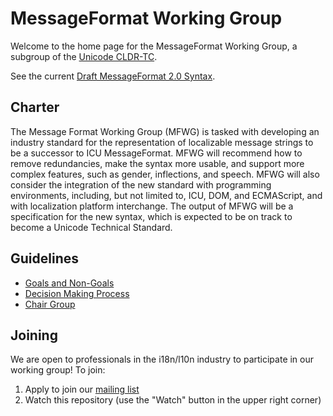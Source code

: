 # MessageFormat Working Group

Welcome to the home page for the MessageFormat Working Group, a subgroup of the [Unicode CLDR-TC](https://unicode.org/cldr).

See the current [Draft MessageFormat 2.0 Syntax](./spec/syntax.md).

## Charter

The Message Format Working Group (MFWG) is tasked with developing an industry standard for the representation of localizable message strings to be a successor to ICU MessageFormat. MFWG will recommend how to remove redundancies, make the syntax more usable, and support more complex features, such as gender, inflections, and speech. MFWG will also consider the integration of the new standard with programming environments, including, but not limited to, ICU, DOM, and ECMAScript, and with localization platform interchange. The output of MFWG will be a specification for the new syntax, which is expected to be on track to become a Unicode Technical Standard.

## Guidelines

- [Goals and Non-Goals](guidelines/goals.md)
- [Decision Making Process](guidelines/decision-process.md)
- [Chair Group](guidelines/chair-group.md)

## Joining

We are open to professionals in the i18n/l10n industry to participate in our working group!  To join:

1. Apply to join our [mailing list](https://groups.google.com/a/chromium.org/forum/#!forum/message-format-wg)
2. Watch this repository (use the "Watch" button in the upper right corner)
